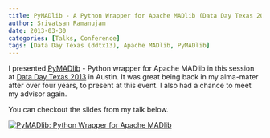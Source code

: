 ```yaml
---
title: PyMADlib - A Python Wrapper for Apache MADlib (Data Day Texas 2013)
author: Srivatsan Ramanujam
date: 2013-03-30
categories: [Talks, Conference]
tags: [Data Day Texas (ddtx13), Apache MADlib, PyMADlib]
---
```


I presented [PyMADlib](https://github.com/pivotalsoftware/pymadlib) - Python wrapper for Apache MADlib in this session at [Data Day Texas 2013](https://datadaytexas.com/) in Austin. It was great being back in my alma-mater after over four years, to present at this event. I also had a chance to meet my advisor again.

You can checkout the slides from my talk below.

[![PyMADlib: Python Wrapper for Apache MADlib](https://raw.githubusercontent.com/vatsan/vatsan.github.io/master/assets/img/sample/pymadlib_ddtx_2013.png)](https://www.slideshare.net/SrivatsanRamanujam/py-ma-dlibdatadaytexas)
